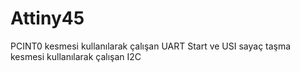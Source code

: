 # Attiny45
PCINT0 kesmesi kullanılarak çalışan UART
Start ve USI sayaç taşma kesmesi kullanılarak çalışan I2C
